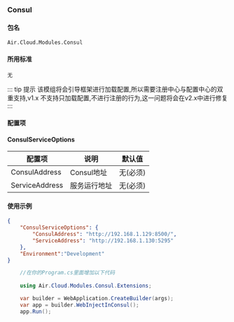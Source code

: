 ### Consul

#### 包名

    Air.Cloud.Modules.Consul

#### 所用标准

    无

::: tip 提示
该模组将会引导框架进行加载配置,所以需要注册中心与配置中心的双重支持,v1.x 不支持只加载配置,不进行注册的行为,这一问题将会在v2.x中进行修复
:::   

#### 配置项

#### ConsulServiceOptions

| 配置项    | 说明      | 默认值  |
| ----------- | ----------- | ----------- |
| ConsulAddress    | Consul地址      | 无(必须)  |
| ServiceAddress    | 服务运行地址      | 无(必须)  |


#### 使用示例

``` json
{
    "ConsulServiceOptions": {
        "ConsulAddress": "http://192.168.1.129:8500/",
        "ServiceAddress": "http://192.168.1.130:5295"
    },
    "Environment":"Development"
}

```
``` csharp
    //在你的Program.cs里面增加以下代码
 
    using Air.Cloud.Modules.Consul.Extensions;

    var builder = WebApplication.CreateBuilder(args);
    var app = builder.WebInjectInConsul();
    app.Run();

```
